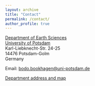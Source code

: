 ```yaml
---
layout: archive
title: "Contact"
permalink: /contact/
author_profile: true
---
```

[Department of Earth Sciences](http://www.geo.uni-potsdam.de/)<br>
[University of Potsdam](https://www.uni-potsdam.de/)<br>
Karl-Liebknecht-Str. 24-25<br>
14476 Potsdam-Golm<br>
Germany<br>

Email: [bodo.bookhagen@uni-potsdam.de](mailto:bodo.bookhagen@uni-potsdam.de)

[Department address and map](http://www.geo.uni-potsdam.de/contact.html)
